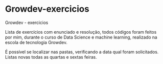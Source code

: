 # Growdev-exercicios
Growdev - exercicios

Lista de exercícios com enunciado e resolução, todos códigos foram feitos por mim, durante o curso de Data Science e machine learning, realizado na escola de tecnologia Growdev.

É possível se localizar nas pastas, verificando a data qual foram solicitados. Listas novas todas as quartas e sextas feiras.
